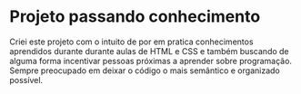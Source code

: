 # Projeto passando conhecimento
 Criei este projeto com o intuito de por em pratica conhecimentos aprendidos durante durante aulas de HTML e CSS e também buscando de alguma forma incentivar pessoas próximas a aprender sobre programação. Sempre preocupado em deixar o código o mais semântico e organizado possível.
